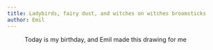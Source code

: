 ```yaml
---
title: Ladybirds, fairy dust, and witches on witches broomsticks
author: Emil
---
```

<figure class="rg:split">
<img src="/img/emil-drawing/IMG_0793.jpg" alt="">
<figcaption>Today is my birthday, and Emil made this drawing for me</figcaption>
</figure>
